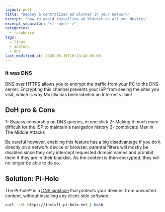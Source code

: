 ```yaml
---
layout: post
title: "Deploy a centralized Ad Blocker in your network"
excerpt: "How to avoid installing ad blocker on all you devices"
excerpt_separator: "<!--more-->"
categories:
  - raspberry
tags:
  - linux
  - adblock
  - dns
last_modified_at: 2020-08-19T10:23:48-05:00
---
```


### It was DNS

DNS over HTTPS allows you to encrypt the traffic from your PC to the DNS server. Encrypting this channel prevents your ISP from seeing the sites you visit, which is why Mozilla has been labeled an Internet villain!


## DoH pro & Cons

1- Bypass censorship on DNS queries, in one click
2- Making it much more difficult for the ISP to maintain a navigation history
3- complicate Man in The Middle Attacks

Be careful however, enabling this feature has a big disadvantage if you do it directly on a network device or browser: parental filters will mostly be disabled since they only intercept requested domain names and prohibit them if they are in their blacklist. As the content is then encrypted, they will no longer be able to do so.

## Solution: Pi-Hole

The Pi-hole® is a [DNS sinkhole](https://en.wikipedia.org/wiki/DNS_sinkhole) that protects your devices from unwanted content, without installing any client-side software.

```sh
curl -sSL https://install.pi-hole.net | bash
```


